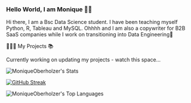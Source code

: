 ### Hello World, I am Monique 👋😊

Hi there, I am a Bsc Data Science student. I have been teaching myself Python, R, Tableau and MySQL.
Ohhhh and I am also a copywriter for B2B SaaS companies while I work on transitioning into Data Engineering🌟

👩🏻‍💻 My Projects 📚

Currently working on updating my projects - watch this space...

![MoniqueOberholzer's Stats](https://github-readme-stats.vercel.app/api?username=MoniqueOberholzer&theme=radical&show_icons=true&hide_border=false&count_private=true)

[![GitHub Streak](https://streak-stats.demolab.com?user=MoniqueOberholzer&theme=radical&hide_border=true)](https://git.io/streak-stats)

![MoniqueOberholzer's Top Languages](https://github-readme-stats.vercel.app/api/top-langs/?username=MoniqueOberholzer&theme=radical&show_icons=true&hide_border=false&layout=compact)
